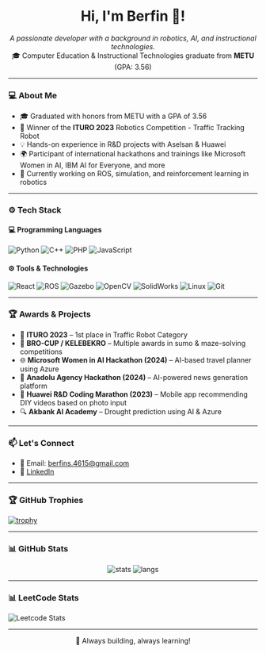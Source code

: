 <h1 align="center"> Hi, I'm Berfin 👋! </h1>
<p align="center">
  <i>A passionate developer with a background in robotics, AI, and instructional technologies.</i><br/>
  🎓 Computer Education & Instructional Technologies graduate from <b>METU</b> (GPA: 3.56)
</p>

---

### 💻 About Me

- 🎓 Graduated with honors from METU with a GPA of 3.56  
- 🤖 Winner of the **ITURO 2023** Robotics Competition - Traffic Tracking Robot  
- 💡 Hands-on experience in R&D projects with Aselsan & Huawei  
- 🌍 Participant of international hackathons and trainings like Microsoft Women in AI, IBM AI for Everyone, and more  
- 🔬 Currently working on ROS, simulation, and reinforcement learning in robotics  

---


### ⚙️ Tech Stack

#### 💻 Programming Languages
![Python](https://img.shields.io/badge/Python-3776AB?style=flat&logo=python&logoColor=white)
![C++](https://img.shields.io/badge/C++-00599C?style=flat&logo=c%2B%2B&logoColor=white)
![PHP](https://img.shields.io/badge/PHP-777BB4?style=flat&logo=php&logoColor=white)
![JavaScript](https://img.shields.io/badge/JavaScript-F7DF1E?style=flat&logo=javascript&logoColor=black)

#### ⚙️ Tools & Technologies
![React](https://img.shields.io/badge/React-61DAFB?style=flat&logo=react&logoColor=black)
![ROS](https://img.shields.io/badge/ROS-22314E?style=flat&logo=ros&logoColor=white)
![Gazebo](https://img.shields.io/badge/Gazebo-000000?style=flat)
![OpenCV](https://img.shields.io/badge/OpenCV-5C3EE8?style=flat&logo=opencv&logoColor=white)
![SolidWorks](https://img.shields.io/badge/SolidWorks-E31225?style=flat)
![Linux](https://img.shields.io/badge/Linux-FCC624?style=flat&logo=linux&logoColor=black)
![Git](https://img.shields.io/badge/Git-F05032?style=flat&logo=git&logoColor=white)

---

### 🏆 Awards & Projects

- 🥇 **ITURO 2023** – 1st place in Traffic Robot Category  
- 🥇 **BRO-CUP / KELEBEKRO** – Multiple awards in sumo & maze-solving competitions  
- 🌐 **Microsoft Women in AI Hackathon (2024)** – AI-based travel planner using Azure  
- 📰 **Anadolu Agency Hackathon (2024)** – AI-powered news generation platform  
- 📱 **Huawei R&D Coding Marathon (2023)** – Mobile app recommending DIY videos based on photo input  
- 🔍 **Akbank AI Academy** – Drought prediction using AI & Azure  

---

### 📫 Let's Connect

- 📩 Email: [berfins.4615@gmail.com](mailto:berfins.4615@gmail.com)  
- 💼 [LinkedIn](https://www.linkedin.com/in/berfin-s%C3%BCnnetcio%C4%9Flu-4ab9681b3/)  

---

### 🏆 GitHub Trophies

[![trophy](https://github-profile-trophy.vercel.app/?username=Berfin4615&theme=radical&column=4&margin-w=15&margin-h=15)](https://github.com/ryo-ma/github-profile-trophy)

---

### 📊 GitHub Stats

<p align="center">
  <img src="https://github-readme-stats.vercel.app/api?username=Berfin4615&show_icons=true&theme=radical" alt="stats"/>
  <img src="https://github-readme-stats.vercel.app/api/top-langs/?username=Berfin4615&layout=compact&theme=radical" alt="langs"/>
</p>

---

### 📊 LeetCode Stats

![Leetcode Stats](https://leetcard.jacoblin.cool/user4150sX?theme=dark&font=Ubuntu&ext=heatmap)

---

<p align="center">🚀 Always building, always learning!</p>

